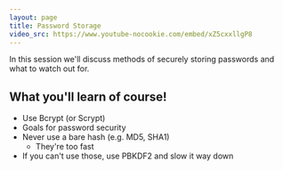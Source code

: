 ```yaml
---
layout: page
title: Password Storage 
video_src: https://www.youtube-nocookie.com/embed/xZ5cxxllgP8
---
```


In this session we'll discuss methods of securely storing passwords and what to watch out for.

What you'll learn of course!
-----------------

- Use Bcrypt (or Scrypt)
- Goals for password security
- Never use a bare hash (e.g. MD5, SHA1)
	- They're too fast
- If you can't use those, use PBKDF2 and slow it way down
